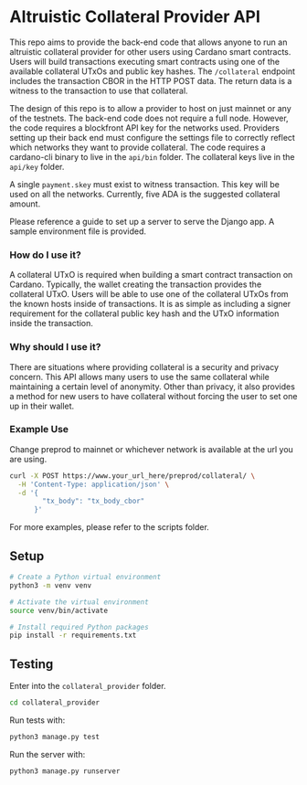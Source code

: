 # Altruistic Collateral Provider API

This repo aims to provide the back-end code that allows anyone to run an altruistic collateral provider for other users using Cardano smart contracts. Users will build transactions executing smart contracts using one of the available collateral UTxOs and public key hashes. The `/collateral` endpoint includes the transaction CBOR in the HTTP POST data. The return data is a witness to the transaction to use that collateral.

The design of this repo is to allow a provider to host on just mainnet or any of the testnets. The back-end code does not require a full node. However, the code requires a blockfront API key for the networks used. Providers setting up their back end must configure the settings file to correctly reflect which networks they want to provide collateral. The code requires a cardano-cli binary to live in the `api/bin` folder. The collateral keys live in the `api/key` folder.

A single `payment.skey` must exist to witness transaction. This key will be used on all the networks. Currently, five ADA is the suggested collateral amount.

Please reference a guide to set up a server to serve the Django app. A sample environment file is provided.

### How do I use it?

A collateral UTxO is required when building a smart contract transaction on Cardano. Typically, the wallet creating the transaction provides the collateral UTxO. Users will be able to use one of the collateral UTxOs from the known hosts inside of transactions. It is as simple as including a signer requirement for the collateral public key hash and the UTxO information inside the transaction. 

### Why should I use it?

There are situations where providing collateral is a security and privacy concern. This API allows many users to use the same collateral while maintaining a certain level of anonymity. Other than privacy, it also provides a method for new users to have collateral without forcing the user to set one up in their wallet.

### Example Use

Change preprod to mainnet or whichever network is available at the url you are using.

```bash
curl -X POST https://www.your_url_here/preprod/collateral/ \
  -H 'Content-Type: application/json' \
  -d '{
        "tx_body": "tx_body_cbor"
      }'
```

For more examples, please refer to the scripts folder.

## Setup

```bash
# Create a Python virtual environment
python3 -m venv venv

# Activate the virtual environment
source venv/bin/activate

# Install required Python packages
pip install -r requirements.txt
```

## Testing

Enter into the `collateral_provider` folder.

```bash
cd collateral_provider
```

Run tests with:

```bash
python3 manage.py test
```

Run the server with:

```bash
python3 manage.py runserver
```